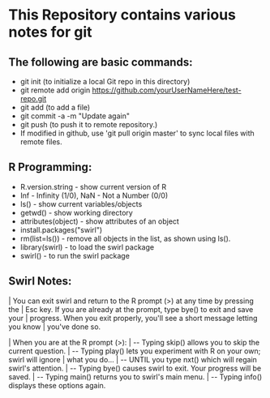 # This Repository contains various notes for git

## The following are basic commands:
  * git init (to initialize a local Git repo in this directory)
  * git remote add origin https://github.com/yourUserNameHere/test-repo.git
  * git add <filename> (to add a file)
  * git commit -a -m "Update again"
  * git push (to push it to remote repository.)
  * If modified in github, use 'git pull origin master' to sync local files with remote files.

## R Programming:
  * R.version.string - show current version of R
  * Inf - Infinity (1/0), NaN - Not a Number (0/0)
  * ls() - show current variables/objects
  * getwd() - show working directory
  * attributes(object) - show attributes of an object
  * install.packages("swirl")
  * rm(list=ls()) - remove all objects in the list, as shown using ls().
  * library(swirl) - to load the swirl package
  * swirl() - to run the swirl package

## Swirl Notes:
| You can exit swirl and return to the R prompt (>) at any time by pressing the
| Esc key. If you are already at the prompt, type bye() to exit and save your
| progress. When you exit properly, you'll see a short message letting you know
| you've done so.

| When you are at the R prompt (>):
| -- Typing skip() allows you to skip the current question.
| -- Typing play() lets you experiment with R on your own; swirl will ignore
| what you do...
| -- UNTIL you type nxt() which will regain swirl's attention.
| -- Typing bye() causes swirl to exit. Your progress will be saved.
| -- Typing main() returns you to swirl's main menu.
| -- Typing info() displays these options again.
